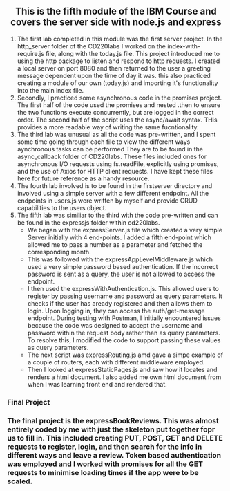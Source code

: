 
<h2 align = 'center'>
This is the fifth module of the IBM Course and covers the server side with node.js and express</h2>
<ol>
<li>The first lab completed in this module was the first server project. In the http_server folder of the CD220labs I worked on the index-with-require.js file, along with the today.js file. This project introduced me to using the http package to listen and respond to http requests. I created a local server on port 8080 and then returned to the user a greeting message dependent upon the time of day it was. this also practiced creating a module of our own (today.js) and importing it's functionality into the main index file.</li>
<li> Secondly, I practiced some asynchronous code in the promises project. The first half of the code used the promises and nested .then to ensure the two functions execute concurrently, but are logged in the correct order. The second half of the script uses the async/await syntax. THis provides a more readable way of writing the same fucntionality.</li>
<li> The third lab was unusual as all the code was pre-written, and I spent some time going through each file to view the different ways aynchronous tasks can be performed They are to be found in the async_callback folder of CD220labs. These files included ones for asynchronous I/O requests using fs.readFile, explicitly using promises, and the use of Axios for HTTP client requests. I have kept these files here for future reference as a handy resource.</li>
<li>The fourth lab involved is to be found in the firstserver directory and involved using a simple server with a few different endpoint. All the endpoints in users.js were written by myself and provide CRUD capabilities to the users object.</li>
<li> The fifth lab was similiar to the third with the code pre-written and can be found in the expressjs folder within cd220labs. 
  <ul><li>We began with the expressServer.js file which created a very simple Server initially with 4 end-points. I added a fifth end-point which allowed me to pass a number as a parameter and fetched the corresponding month.</li>
    <li>This was followed with the expressAppLevelMiddleware.js which used a very simple password based authentication. If the incorrect password is sent as a query, the user is not allowed to access the endpoint.</li>
    <li>I then used the expressWithAuthentication.js. This allowed users to register by passing username and password as query parameters. It checks if the user has aready registered and then allows them to login. Upon logging in, they can access the auth/get-message endpoint. During testing with Postman, I initially encountered issues because the code was designed to accept the username and password within the request body rather than as query parameters. To resolve this, I modified the code to support passing these values as query parameters.</li>
    <li>The next script was expressRouting.js amd gave a simpe example of a couple of routers, each with different middleware employed.</li>
    <li>Then I looked at expressStaticPages.js and saw how it locates and renders a html document. I also added me own html document from when I was learning front end and rendered that.</li>
</ul>
</ol>
<h3> Final Project <h3>
<p>The final project is the expressBookReviews. This was almost entirely coded by me with just the skeleton put together fopr us to fill in. This included creating PUT, POST, GET and DELETE requests to register, login, and then search for the info in different ways and leave a review. Token based authentication was employed and I worked with promises for all the GET requests to minimise loading times if the app were to be scaled.</p>
</html>

